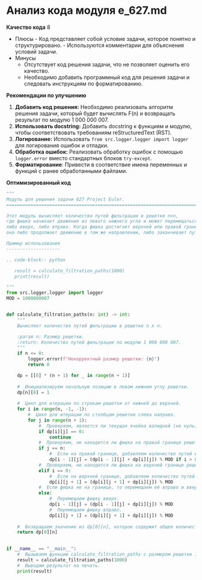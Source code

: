 # Анализ кода модуля e_627.md

**Качество кода**
8
 -  Плюсы
        -  Код представляет собой условие задачи, которое понятно и структурировано.
        -  Используются комментарии для объяснения условий задачи.
 -  Минусы
    -  Отсутствует код решения задачи, что не позволяет оценить его качество.
    -  Необходимо добавить программный код для решения задачи и следовать инструкциям по форматированию.

**Рекомендации по улучшению**
1.  **Добавить код решения:** Необходимо реализовать алгоритм решения задачи, который будет вычислять F(n) и возвращать результат по модулю 1 000 000 007.
2.  **Использовать docstring:** Добавить docstring к функциям и модулю, чтобы соответствовать требованиям reStructuredText (RST).
3.  **Логирование:** Использовать `from src.logger.logger import logger` для логирования ошибок и отладки.
4.  **Обработка ошибок:** Реализовать обработку ошибок с помощью `logger.error` вместо стандартных блоков `try-except`.
5. **Форматирование**: Привести в соответствие имена переменных и функций с ранее обработанными файлами.

**Оптимизированный код**
```python
"""
Модуль для решения задачи 627 Project Euler.
=========================================================================================

Этот модуль вычисляет количество путей фильтрации в решетке n×n,
где фишка начинает движение из левого нижнего угла и может перемещаться
либо вверх, либо вправо. Когда фишка достигает верхней или правой границы,
она либо продолжает движение в том же направлении, либо заканчивает путь.

Пример использования
--------------------

.. code-block:: python

   result = calculate_filtration_paths(1000)
   print(result)

"""
from src.logger.logger import logger
MOD = 1000000007


def calculate_filtration_paths(n: int) -> int:
    """
    Вычисляет количество путей фильтрации в решетке n x n.

    :param n: Размер решетки.
    :return: Количество путей фильтрации по модулю 1 000 000 007.
    """
    if n <= 0:
        logger.error(f"Некорректный размер решетки: {n}")
        return 0

    dp = [[0] * (n + 1) for _ in range(n + 1)]
    
    #  Инициализируем начальную позицию в левом нижнем углу решетки.
    dp[n][0] = 1
    
    #  Цикл для итерации по строкам решетки от нижней до верхней.
    for i in range(n, -1, -1):
        #  Цикл для итерации по столбцам решетки слева направо.
        for j in range(n + 1):
            #  Проверяем, является ли текущая ячейка валидной (не нуль).
            if dp[i][j] == 0:
                continue
            #  Проверяем, не находится ли фишка на правой границе решетки.
            if j == n:
                #  Если на правой границе, добавляем количество путей из текущей позиции к ячейке выше.
                dp[i - 1][j] = (dp[i - 1][j] + dp[i][j]) % MOD if i > 0 else dp[i][j]
            #  Проверяем, не находится ли фишка на верхней границе решетки.
            elif i == 0:
                #  Если на верхней границе, добавляем количество путей из текущей позиции к ячейке справа.
                dp[i][j + 1] = (dp[i][j + 1] + dp[i][j]) % MOD
            #  Если фишка не на границе, то перемещаем её вправо и вверх.
            else:
                #  Перемещаем фишку вверх.
                dp[i - 1][j] = (dp[i - 1][j] + dp[i][j]) % MOD
                #  Перемещаем фишку вправо.
                dp[i][j + 1] = (dp[i][j + 1] + dp[i][j]) % MOD
                
    #  Возвращаем значение из dp[0][n], которое содержит общее количество путей фильтрации.
    return dp[0][n]
    

if __name__ == "__main__":
    #  Вызываем функцию calculate_filtration_paths с размером решетки 1000.
    result = calculate_filtration_paths(1000)
    #  Выводим результат на печать.
    print(result)
```